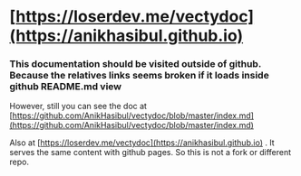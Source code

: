 # [https://loserdev.me/vectydoc](https://anikhasibul.github.io)
### This documentation should be visited outside of github. Because the relatives links seems broken if it loads inside github README.md view

However, still you can see the doc at [https://github.com/AnikHasibul/vectydoc/blob/master/index.md](https://github.com/AnikHasibul/vectydoc/blob/master/index.md)

Also at [https://loserdev.me/vectydoc](https://anikhasibul.github.io) . It serves the same content with github pages. So this is not a fork or different repo.
